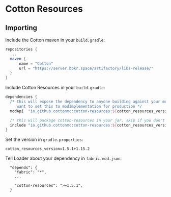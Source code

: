 # Cotton Resources

## Importing

Include the Cotton maven in your `build.gradle`:

```groovy
repositories {
  ...
  maven {
      name = "Cotton"
      url = "https://server.bbkr.space/artifactory/libs-release/"
  }
}
```

Include Cotton Resources in your `build.gradle`:

```groovy
dependencies {
  /* this will expose the dependency to anyone building against your mod. You might
     want to set this to modImplementation for production */
  modApi  "io.github.cottonmc:cotton-resources:${cotton_resources_version}"

  /* this will package cotton-resources in your jar. skip if you don't want this */
  include "io.github.cottonmc:cotton-resources:${cotton_resources_version}"
}
```

Set the version in `gradle.properties`:
```properties
cotton_resources_version=1.5.1+1.15.2
```

Tell Loader about your dependency in `fabric.mod.json`:
```
  "depends": {
    "fabric": "*",
    ...

    "cotton-resources": ">=1.5.1",
  }
```
